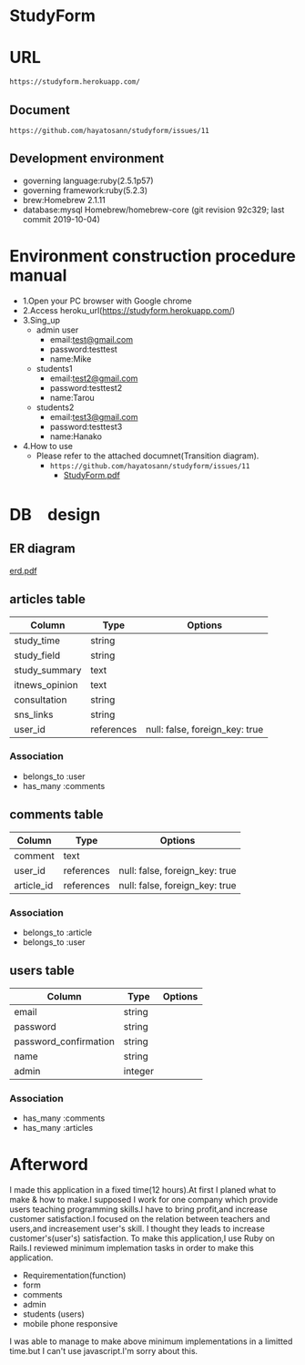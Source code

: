 # StudyForm
# URL
`https://studyform.herokuapp.com/` 
## Document
`https://github.com/hayatosann/studyform/issues/11`
## Development environment
- governing language:ruby(2.5.1p57)
- governing framework:ruby(5.2.3)
- brew:Homebrew 2.1.11
- database:mysql
Homebrew/homebrew-core (git revision 92c329; last commit 2019-10-04)
# Environment construction procedure manual

- 1.Open your PC browser with Google chrome
- 2.Access heroku_url(https://studyform.herokuapp.com/)
- 3.Sing_up
  - admin user
    - email:test@gmail.com
    - password:testtest
    - name:Mike
  - students1
    - email:test2@gmail.com
    - password:testtest2
    - name:Tarou
  - students2
    - email:test3@gmail.com
    - password:testtest3
    - name:Hanako
- 4.How to use
  - Please refer to the attached documnet(Transition diagram).
    - `https://github.com/hayatosann/studyform/issues/11`
      - [StudyForm.pdf](https://github.com/hayatosann/studyform/files/3693834/StudyForm.pdf)
    

# DB　design
## ER diagram
[erd.pdf](https://github.com/hayatosann/studyform/files/3693831/erd.pdf)
## articles table

|Column|Type|Options|
|------|----|-------|
|study_time|string||
|study_field|string||
|study_summary|text||
|itnews_opinion|text||
|consultation|string||
|sns_links|string||
|user_id|references|null: false, foreign_key: true|

### Association
- belongs_to :user
- has_many :comments

## comments table

|Column|Type|Options|
|------|----|-------|
|comment|text||
|user_id|references|null: false, foreign_key: true|
|article_id|references|null: false, foreign_key: true|

### Association

- belongs_to :article
- belongs_to :user

## users table

|Column|Type|Options|
|------|----|-------|
|email|string||
|password|string||
|password_confirmation|string||
|name|string||
|admin|integer||
  

### Association

- has_many :comments
- has_many :articles

# Afterword
I made this application in a fixed time(12 hours).At first I planed what to make & how to make.I supposed I work for one company which provide users teaching programming skills.I have to bring profit,and increase customer satisfaction.I focused on the relation between teachers and users,and increasement user's skill. I thought they leads to increase customer's(user's) satisfaction.
To make this application,I use Ruby on Rails.I reviewed minimum implemation tasks in order to make this application.
 - Requirementation(function)
  - form
  - comments
  - admin
  - students (users)
  - mobile phone responsive
  
I was able to manage to make above minimum implementations in a limitted time.but I can't use javascript.I'm sorry about this.


